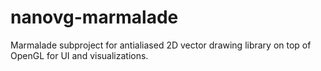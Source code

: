 nanovg-marmalade
================

Marmalade subproject for antialiased 2D vector drawing library on top of OpenGL for UI and visualizations.

